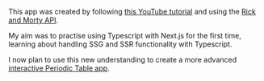 This app was created by following [this YouTube tutorial](https://www.youtube.com/watch?v=OTuHnVvxTDs&ab_channel=TomDoesTech)
and using the [Rick and Morty API](https://rickandmortyapi.com/).

My aim was to practise using Typescript with Next.js for the first time, learning about handling SSG and SSR functionality with Typescript.

I now plan to use this new understanding to create a more advanced [interactive Periodic Table app](https://github.com/simonpartridge86/periodic-table).
